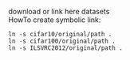 download or link here datasets  
HowTo create symbolic link:
```angular2html
ln -s cifar10/original/path .
ln -s cifar100/original/path .
ln -s ILSVRC2012/original/path .
```